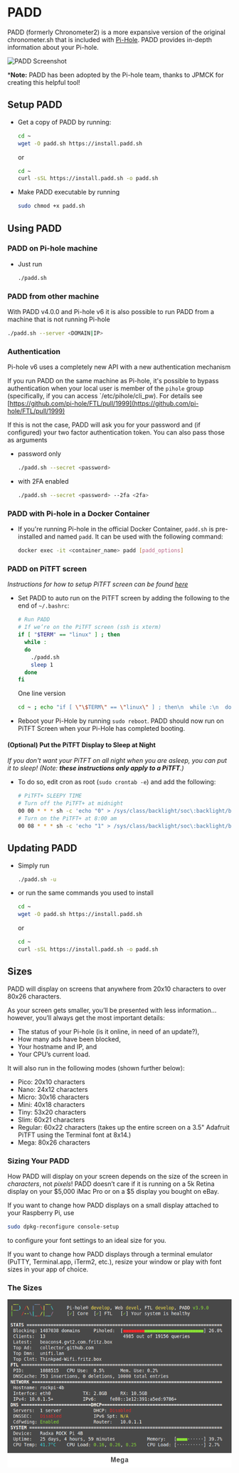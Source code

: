 # PADD

PADD (formerly Chronometer2) is a more expansive version of the original chronometer.sh that is included with [Pi-Hole](https://pi-hole.net). PADD provides in-depth information about your Pi-hole.

![PADD Screenshot](https://pi-hole.github.io/graphics/Screenshots/padd.png)

***Note:** PADD has been adopted by the Pi-hole team, thanks to JPMCK for creating this helpful tool!

## Setup PADD

- Get a copy of PADD by running:

  ```bash
  cd ~
  wget -O padd.sh https://install.padd.sh
  ```

  or

  ```bash
  cd ~
  curl -sSL https://install.padd.sh -o padd.sh
  ```

- Make PADD executable by running

  ```bash
  sudo chmod +x padd.sh
  ```

## Using PADD

### PADD on Pi-hole machine

- Just run

  ```bash
  ./padd.sh
  ```

### PADD from other machine

With PADD v4.0.0 and Pi-hole v6 it is also possible to run PADD from a machine that is not running Pi-hole

  ```bash
  ./padd.sh --server <DOMAIN|IP>
  ```

### Authentication

Pi-hole v6 uses a completely new API with a new authentication mechanism

If you run PADD on the same machine as Pi-hole, it's possible to bypass authentication when your local user is member of the `pihole` group (specifically, if you can access `/etc/pihole/cli_pw).
For details see [https://github.com/pi-hole/FTL/pull/1999](https://github.com/pi-hole/FTL/pull/1999)

If this is not the case, PADD will ask you for your password and (if configured) your two factor authentication token. You can also pass those as arguments

- password only

  ```bash
  ./padd.sh --secret <password>
  ```

- with 2FA enabled

  ```bash
  ./padd.sh --secret <password> --2fa <2fa>
  ```

### PADD with Pi-hole in a Docker Container

- If you're running Pi-hole in the official Docker Container, `padd.sh` is pre-installed and named `padd`. It can be used with the following command:

  ```bash
  docker exec -it <container_name> padd [padd_options]
  ```

### PADD on PiTFT screen

_Instructions for how to setup PiTFT screen can be found [here](https://learn.adafruit.com/adafruit-pitft-3-dot-5-touch-screen-for-raspberry-pi/easy-install-2)_

- Set PADD to auto run on the PiTFT screen by adding the following to the end of `~/.bashrc`:

  ```bash
  # Run PADD
  # If we’re on the PiTFT screen (ssh is xterm)
  if [ "$TERM" == "linux" ] ; then
    while :
    do
      ./padd.sh
      sleep 1
    done
  fi
  ```

  One line version

  ```bash
  cd ~ ; echo "if [ \"\$TERM\" == \"linux\" ] ; then\n  while :\n  do\n    ./padd.sh\n    sleep 1\n  done\nfi" | tee ~/.bashrc -a
  ```

- Reboot your Pi-Hole by running `sudo reboot`. PADD should now run on PiTFT Screen when your Pi-Hole has completed booting.

#### (Optional) Put the PiTFT Display to Sleep at Night

_If you don't want your PiTFT on all night when you are asleep, you can put it to sleep! (Note: **these instructions only apply to a PiTFT**.)_

- To do so, edit cron as root (`sudo crontab -e`) and add the following:

  ```bash
  # PiTFT+ SLEEPY TIME
  # Turn off the PiTFT+ at midnight
  00 00 * * * sh -c 'echo "0" > /sys/class/backlight/soc\:backlight/brightness'
  # Turn on the PiTFT+ at 8:00 am
  00 08 * * * sh -c 'echo "1" > /sys/class/backlight/soc\:backlight/brightness'
  ```

## Updating PADD

- Simply run

  ```bash
  ./padd.sh -u
  ```

- or run the same commands you used to install

  ```bash
  cd ~
  wget -O padd.sh https://install.padd.sh
  ```

  or

  ```bash
  cd ~
  curl -sSL https://install.padd.sh -o padd.sh
  ```

## Sizes

PADD will display on screens that anywhere from 20x10 characters to over 80x26 characters.

As your screen gets smaller, you’ll be presented with less information… however, you’ll always get the most important details:

- The status of your Pi-hole (is it online, in need of an update?),
- How many ads have been blocked,
- Your hostname and IP, and
- Your CPU’s current load.

It will also run in the following modes (shown further below):

- Pico: 20x10 characters
- Nano: 24x12 characters
- Micro: 30x16 characters
- Mini: 40x18 characters
- Tiny: 53x20 characters
- Slim: 60x21 characters
- Regular: 60x22 characters (takes up the entire screen on a 3.5" Adafruit PiTFT using the Terminal font at 8x14.)
- Mega: 80x26 characters

### Sizing Your PADD

How PADD will display on your screen depends on the size of the screen in _characters_, not _pixels_! PADD doesn’t care if it is running on a 5k Retina display on your $5,000 iMac Pro or on a $5 display you bought on eBay.

If you want to change how PADD displays on a small display attached to your Raspberry Pi, use

```bash
sudo dpkg-reconfigure console-setup
```

to configure your font settings to an ideal size for you.

If you want to change how PADD displays through a terminal emulator (PuTTY, Terminal.app, iTerm2, etc.), resize your window or play with font sizes in your app of choice.

### The Sizes

![PADD Sizes GIF](https://github.com/pi-hole/graphics/blob/master/PADD/PADDsizes.gif)
